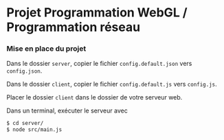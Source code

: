 # Projet Programmation WebGL / Programmation réseau

### Mise en place du projet

Dans le dossier `server`, copier le fichier `config.default.json` vers `config.json`.

Dans le dossier `client`, copier le fichier `config.default.js` vers `config.js`.


Placer le dossier `client` dans le dossier de votre serveur web.

Dans un terminal, exécuter le serveur avec
```sh
$ cd server/
$ node src/main.js
```

